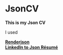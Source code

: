 # JsonCV

**This is my Json CV**  

I used
    
[**Renderjson**](http://caldwell.github.io/renderjson/)  
[**LinkedIn to Json Résumé**](https://jmperezperez.com/linkedin-to-json-resume/)
